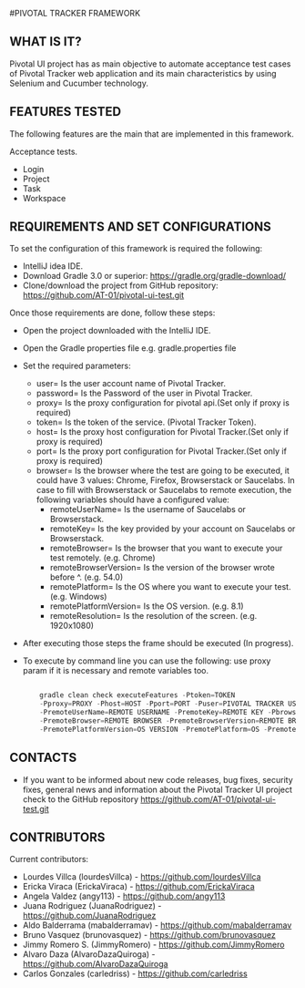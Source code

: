 #PIVOTAL TRACKER FRAMEWORK

WHAT IS IT?
------------

Pivotal UI project has as main objective to automate acceptance test cases of Pivotal Tracker web application
and its main characteristics by using Selenium and Cucumber technology.

FEATURES TESTED
---------------

The following features are the main that are implemented in this framework.

   Acceptance tests.

   - Login
   - Project
   - Task
   - Workspace

REQUIREMENTS AND SET CONFIGURATIONS
-----------------------------------

To set the configuration of this framework is required the following:

   - IntelliJ idea IDE.
   - Download Gradle 3.0 or superior: https://gradle.org/gradle-download/
   - Clone/download the project from GitHub repository: https://github.com/AT-01/pivotal-ui-test.git

 Once those requirements are done, follow these steps:

   - Open the project downloaded with the IntelliJ IDE.
   - Open the Gradle properties file e.g. gradle.properties file
   - Set the required parameters:
       * user= Is the user account name of Pivotal Tracker.
       * password= Is the Password of the user in Pivotal Tracker.
       * proxy= Is the proxy configuration for pivotal api.(Set only if proxy is required)
       * token= Is the token of the service. (Pivotal Tracker Token).
       * host= Is the proxy host configuration for Pivotal Tracker.(Set only if proxy is required)
       * port= Is the proxy port configuration for Pivotal Tracker.(Set only if proxy is required)
       * browser= Is the browser where the test are going to be executed, it could have 3 values: Chrome, Firefox, Browserstack or Saucelabs.
          In case to fill with Browserstack or Saucelabs to remote execution, the following variables should have a configured value:
          - remoteUserName= Is the username of Saucelabs or Browserstack.
          - remoteKey= Is the key provided by your account on Saucelabs or Browserstack.
          - remoteBrowser= Is the browser that you want to execute your test remotely. (e.g. Chrome)
          - remoteBrowserVersion= Is the version of the browser wrote before ^. (e.g. 54.0)
          - remotePlatform= Is the OS where you want to execute your test. (e.g. Windows)
          - remotePlatformVersion= Is the OS version. (e.g. 8.1)
          - remoteResolution= Is the resolution of the screen. (e.g. 1920x1080)
   - After executing those steps the frame should be executed (In progress).
   - To execute by command line you can use the following: use proxy param if it is necessary and remote variables too.

       ```javascript

           gradle clean check executeFeatures -Ptoken=TOKEN
           -Pproxy=PROXY -Phost=HOST -Pport=PORT -Puser=PIVOTAL TRACKER USER -Ppassword=PIVOTAL TRACKER PASSWORD
           -PremoteUserName=REMOTE USERNAME -PremoteKey=REMOTE KEY -Pbrowser=BROWSER(COULD BE REMOTE AS BROWSERSTACK OR SAUCELABS)
           -PremoteBrowser=REMOTE BROWSER -PremoteBrowserVersion=REMOTE BROWSER VERSION
           -PremotePlatformVersion=OS VERSION -PremotePlatform=OS -PremoteResolution=RESOLUTION
       ```



CONTACTS
--------

   - If you want to be informed about new code releases, bug fixes,
     security fixes, general news and information about the Pivotal Tracker UI project
     check to the GitHub repository
     https://github.com/AT-01/pivotal-ui-test.git

CONTRIBUTORS
------------

Current contributors:

   - Lourdes Villca (lourdesVillca) - https://github.com/lourdesVillca
   - Ericka Viraca (ErickaViraca) - https://github.com/ErickaViraca
   - Angela Valdez (angy113) - https://github.com/angy113
   - Juana Rodriguez (JuanaRodriguez) - https://github.com/JuanaRodriguez
   - Aldo Balderrama (mabalderramav) - https://github.com/mabalderramav
   - Bruno Vasquez (brunovasquez) - https://github.com/brunovasquez
   - Jimmy Romero S. (JimmyRomero) - https://github.com/JimmyRomero
   - Alvaro Daza (AlvaroDazaQuiroga) - https://github.com/AlvaroDazaQuiroga
   - Carlos Gonzales (carledriss) - https://github.com/carledriss
